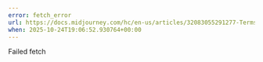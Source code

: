 ```yaml
---
error: fetch_error
url: https://docs.midjourney.com/hc/en-us/articles/32083055291277-Terms-of-Service
when: 2025-10-24T19:06:52.930764+00:00
---
```


Failed fetch
